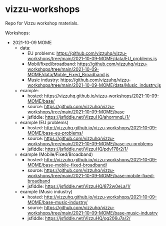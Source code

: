 # vizzu-workshops
Repo for Vizzu workshop materials.

Workshops:
- 2021-10-09 MOME
	- data: 
		- EU problems: https://github.com/vizzuhq/vizzu-workshops/tree/main/2021-10-09-MOME/data/EU_problems.js
		- Mobil/fixed/broadband: https://github.com/vizzuhq/vizzu-workshops/tree/main/2021-10-09-MOME/data/Moble_Fixed_Broadband.js
		- Music industry: https://github.com/vizzuhq/vizzu-workshops/tree/main/2021-10-09-MOME/data/Music_industry.js
	- example: 
		- hosted: https://vizzuhq.github.io/vizzu-workshops/2021-10-09-MOME/base/
		- source: https://github.com/vizzuhq/vizzu-workshops/tree/main/2021-10-09-MOME/base
		- jsfiddle: https://jsfiddle.net/VizzuHQ/ahormnqL/1/
	- example (EU problems)
		- hosted: http://vizzuhq.github.io/vizzu-workshops/2021-10-09-MOME/base-eu-problems/
		- source: https://github.com/vizzuhq/vizzu-workshops/tree/main/2021-10-09-MOME/base-eu-problems
		- jsfiddle: https://jsfiddle.net/VizzuHQ/pdv178r2/1/
	- example (Mobile/Fixed/Broadband)
		- hosted: http://vizzuhq.github.io/vizzu-workshops/2021-10-09-MOME/base-mobile-fixed-broadband/
		- source: https://github.com/vizzuhq/vizzu-workshops/tree/main/2021-10-09-MOME/base-mobile-fixed-broadband
		- jsfiddle: https://jsfiddle.net/VizzuHQ/872w0eLa/1/
	- example (Music industry)
		- hosted: http://vizzuhq.github.io/vizzu-workshops/2021-10-09-MOME/base-music-industry/
		- source: https://github.com/vizzuhq/vizzu-workshops/tree/main/2021-10-09-MOME/base-music-industry
		- jsfiddle: https://jsfiddle.net/VizzuHQ/og206u7a/2/

